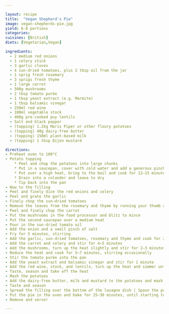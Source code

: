 ```yaml
---

layout: recipe
title:  "Vegan Shepherd's Pie"
image: vegan-shepherds-pie.jpg
yield: 6-8 portions
categories:
cuisines: [British]
diets: [Vegetarian,Vegan]

ingredients:
  - 2 medium red onions
  - 1 celery stick
  - 3 garlic cloves
  - 4 sun-dried tomatoes, plus 2 tbsp oil from the jar
  - 1 sprig fresh rosemary
  - 3 sprigs fresh thyme
  - 1 large carrot
  - 500g mushrooms
  - 2 tbsp tomato purée
  - 1 tbsp yeast extract (e.g. Marmite)
  - 1 tbsp balsamic vinegar
  - 250ml red wine
  - 100ml vegetable stock
  - 400g pre-cooked puy lentils
  - Salt and black pepper
  - (topping) 1.2kg Maris Piper or other floury potatoes
  - (topping) 40g dairy-free butter
  - (topping) 150ml plant-based milk
  - (topping) 1 tbsp Dijon mustard

directions:
- Preheat oven to 180°C
- Potato topping
    * Peel and chop the potatoes into large chunks
    * Put in a saucepan, cover with cold water and add a generous pinch of salt
    * Put over a high heat, bring to the boil and cook for 12–15 minutes
    * Drain into a colander and leave to dry
    * Tip back into the pan
- Now to the filling
- Peel and finely dice the red onions and celery
- Peel and grate the garlic
- Finely chop the sun–dried tomatoes
- Remove the leaves from the rosemary and thyme by running your thumb and forefinger from the top to the base of the stems, then finely chop
- Peel and finely chop the carrot
- Put the mushrooms in the food processor and blitz to mince
- Put the second saucepan over a medium heat
- Pour in the sun-dried tomato oil
- Add the onion and a small pinch of salt
- Fry for 5 minutes, stirring
- Add the garlic, sun-dried tomatoes, rosemary and thyme and cook for 2 minutes
- Add the carrot and celery and stir for 4–5 minutes
- Add the mushrooms, turn up the heat slightly and stir for 2–3 minutes, until the mushrooms start to sweat
- Reduce the heat and cook for 5–7 minutes, stirring occasionally
- Stir the tomato purée into the pan
- Add the yeast extract and balsamic vinegar and stir for 1 minute
- Add the red wine, stock, and lentils, turn up the heat and simmer until most of the liquid has evaporated, about 10 minutes
- Taste, season and take off the heat
- Mash the potatoes
- Add the dairy-free butter, milk and mustard to the potatoes and mash until really smooth
- Taste and season
- Spread the filling over the bottom of the lasagne dish | Spoon the potato into the piping bag, if using, and pipe tightly packed walnut-sized whips of potato all over, otherwise spoon over the potato and spread it out with the back of a spoon, then drag over a fork to make rows that will catch in the oven
- Put the pie in the oven and bake for 25–30 minutes, until starting to crisp and turn golden brown
- Remove and serve!

---
```

